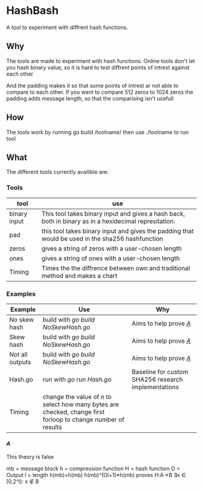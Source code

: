# HashBash
A tool to experiment with diffrent hash functions.

## Why
The tools are made to experiment with hash functions.
Online tools don't let you hash binary value, so it is hard 
to test diffrent points of intrest against each other

And the padding makes it so that some points of intrest ar not able to compare to each other.
If you want to compare 512 zeros to 1024 zeros the padding adds message length, so that the 
comparising isn't usefull
## How
The tools work by running go build /toolname/ then use ./toolname to run tool

## What
The different tools currently availible are:

### Tools
|tool|use|
|----|-------|
| binary input | This tool takes binary input and gives a hash back, both in binary as in a hexidecimal represitation. |
| pad | this tool takes binary input and gives the padding that would be used in the sha256 hashfunction |
| zeros| gives a string of zeros with a user-chosen length|
| ones | gives a string of ones with a user-chosen length |
| Timing | Times the the diffrence between own and traditional method and makes a chart |


### Examples

Example|Use|Why|
|-------|---|-----|
| No skew hash| build with *go build NoSkewHash.go*| Aims to help prove *[A](https://github.com/Melis34/HashBash/blob/main/README.md#a)* |
| Skew hash | build with *go build NoSkewHash.go*|Aims to help prove *[A](https://github.com/Melis34/HashBash/blob/main/README.md#a)*  |
| Not all outputs | build with *go build NoSkewHash.go*|Aims to help prove *[A](https://github.com/Melis34/HashBash/blob/main/README.md#a)*  |
| Hash.go| run with *go run Hash.go* | Baseline for custom SHA256 research implementations|
| Timing | change the value of n to select how many bytes are checked, change first forloop to change number of results| |

#### *A*
This theory is false

mb = message block
h = compression function 
H = hash function
O = Output
l = length
h(mb)=h(mb)
h(mb)^(Ol+1)≠h(mb)
proves 
H:A→B 
∃x ∈ [0,2^l)∶ x ∉ B




